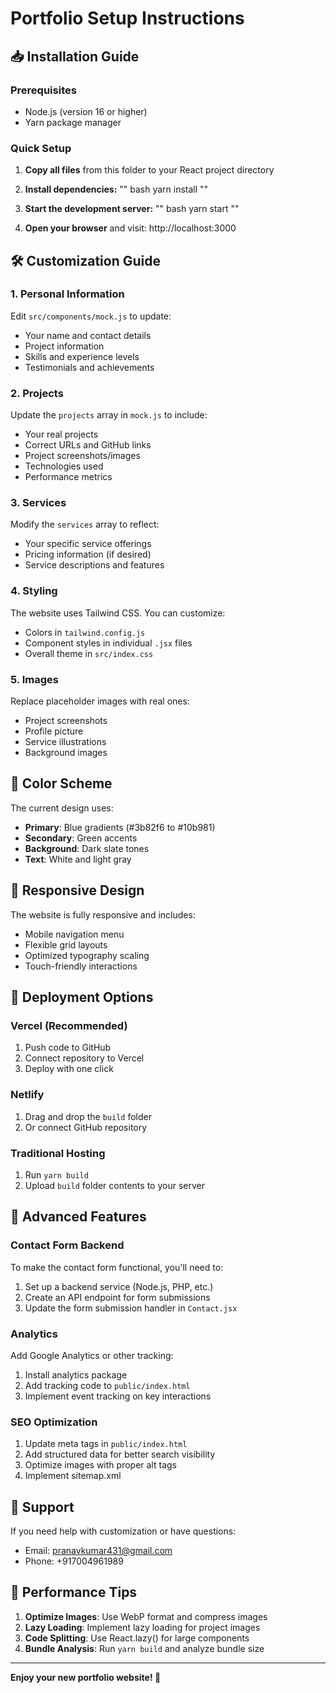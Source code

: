 # Portfolio Setup Instructions

## 📥 Installation Guide

### Prerequisites
- Node.js (version 16 or higher)
- Yarn package manager

### Quick Setup

1. **Copy all files** from this folder to your React project directory

2. **Install dependencies:**
"" bash
yarn install
""

3. **Start the development server:**
"" bash
yarn start
""

4. **Open your browser** and visit: http://localhost:3000

## 🛠️ Customization Guide

### 1. Personal Information
Edit `src/components/mock.js` to update:
- Your name and contact details
- Project information
- Skills and experience levels
- Testimonials and achievements

### 2. Projects
Update the `projects` array in `mock.js` to include:
- Your real projects
- Correct URLs and GitHub links
- Project screenshots/images
- Technologies used
- Performance metrics

### 3. Services
Modify the `services` array to reflect:
- Your specific service offerings
- Pricing information (if desired)
- Service descriptions and features

### 4. Styling
The website uses Tailwind CSS. You can customize:
- Colors in `tailwind.config.js`
- Component styles in individual `.jsx` files
- Overall theme in `src/index.css`

### 5. Images
Replace placeholder images with real ones:
- Project screenshots
- Profile picture
- Service illustrations
- Background images

## 🎨 Color Scheme
The current design uses:
- **Primary**: Blue gradients (#3b82f6 to #10b981)
- **Secondary**: Green accents
- **Background**: Dark slate tones
- **Text**: White and light gray

## 📱 Responsive Design
The website is fully responsive and includes:
- Mobile navigation menu
- Flexible grid layouts
- Optimized typography scaling
- Touch-friendly interactions

## 🚀 Deployment Options

### Vercel (Recommended)
1. Push code to GitHub
2. Connect repository to Vercel
3. Deploy with one click

### Netlify
1. Drag and drop the `build` folder
2. Or connect GitHub repository

### Traditional Hosting
1. Run `yarn build`
2. Upload `build` folder contents to your server

## 🔧 Advanced Features

### Contact Form Backend
To make the contact form functional, you'll need to:
1. Set up a backend service (Node.js, PHP, etc.)
2. Create an API endpoint for form submissions
3. Update the form submission handler in `Contact.jsx`

### Analytics
Add Google Analytics or other tracking:
1. Install analytics package
2. Add tracking code to `public/index.html`
3. Implement event tracking on key interactions

### SEO Optimization
1. Update meta tags in `public/index.html`
2. Add structured data for better search visibility
3. Optimize images with proper alt tags
4. Implement sitemap.xml

## 📧 Support

If you need help with customization or have questions:
- Email: pranavkumar431@gmail.com
- Phone: +917004961989

## 🎯 Performance Tips

1. **Optimize Images**: Use WebP format and compress images
2. **Lazy Loading**: Implement lazy loading for project images
3. **Code Splitting**: Use React.lazy() for large components
4. **Bundle Analysis**: Run `yarn build` and analyze bundle size

---

**Enjoy your new portfolio website! 🎉**
